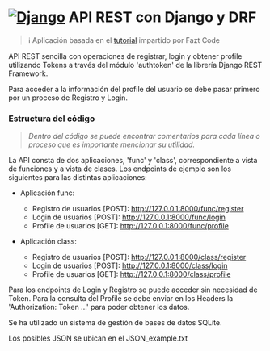 # [![Django](https://skillicons.dev/icons?i=django&perline=3)](https://skillicons.dev) API REST con Django y DRF

> ℹ️ Aplicación basada en el [tutorial](https://www.youtube.com/watch?v=Gr_QsOifaro) impartido por Fazt Code

API REST sencilla con operaciones de registrar, login y obtener profile utilizando Tokens a través del módulo 'authtoken' de la librería Django REST Framework.

Para acceder a la información del profile del usuario se debe pasar primero por un proceso de Registro y Login.

### Estructura del código
> *Dentro del código se puede encontrar comentarios para cada línea o proceso que es importante mencionar su utilidad.*

La API consta de dos aplicaciones, 'func' y 'class', correspondiente a vista de funciones y a vista de clases. Los endpoints de ejemplo son los siguientes para las distintas aplicaciones:

* Aplicación func:
  * Registro de usuarios [POST]: http://127.0.0.1:8000/func/register
  * Login de usuarios [POST]: http://127.0.0.1:8000/func/login
  * Profile de usuarios [GET]: http://127.0.0.1:8000/func/profile

* Aplicación class:
  * Registro de usuarios [POST]: http://127.0.0.1:8000/class/register
  * Login de usuarios [POST]: http://127.0.0.1:8000/class/login
  * Profile de usuarios [GET]: http://127.0.0.1:8000/class/profile

Para los endpoints de Login y Registro se puede acceder sin necesidad de Token. Para la consulta del Profile se debe enviar en los Headers la 'Authorization: Token ...' para poder obtener los datos.

Se ha utilizado un sistema de gestión de bases de datos SQLite.

Los posibles JSON se ubican en el JSON_example.txt